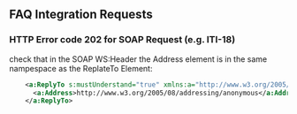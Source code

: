 ## FAQ Integration Requests

### HTTP Error code 202 for SOAP Request (e.g. ITI-18)

check that in the SOAP WS:Header the Address element is in the same nampespace as the ReplateTo Element:

```xml
    <a:ReplyTo s:mustUnderstand="true" xmlns:a="http://www.w3.org/2005/08/addressing">
      <a:Address>http://www.w3.org/2005/08/addressing/anonymous</a:Address>
    </a:ReplyTo>
```